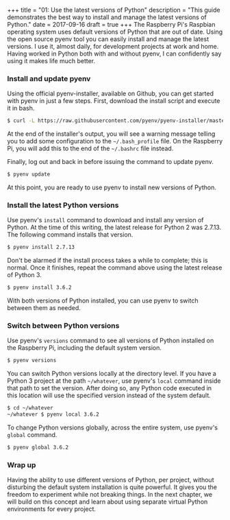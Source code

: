 +++
title = "01: Use the latest versions of Python"
description = "This guide demonstrates the best way to install and manage the latest versions of Python."
date = 2017-09-16
draft = true
+++
The Raspberry Pi's Raspbian operating system uses default versions of Python that are out of date. Using the open source pyenv tool you can easily install and manage the latest versions. I use it, almost daily, for development projects at work and home. Having worked in Python both with and without pyenv, I can confidently say using it makes life much better.


### Install and update pyenv
Using the official pyenv-installer, available on Github, you can get started with pyenv in just a few steps. First, download the install script and execute it in bash.

```bash
$ curl -L https://raw.githubusercontent.com/pyenv/pyenv-installer/master/bin/pyenv-installer | bash
```

At the end of the installer's output, you will see a warning message telling you to add some configuration to the `~/.bash_profile` file. On the Raspberry Pi, you will add this to the end of the `~/.bashrc` file instead.

Finally, log out and back in before issuing the command to update pyenv.

```bash
$ pyenv update
```

At this point, you are ready to use pyenv to install new versions of Python.


### Install the latest Python versions
Use pyenv's `install` command to download and install any version of Python. At the time of this writing, the latest release for Python 2 was 2.7.13. The following command installs that version.

```bash
$ pyenv install 2.7.13
```

Don't be alarmed if the install process takes a while to complete; this is normal. Once it finishes, repeat the command above using the latest release of Python 3.

```bash
$ pyenv install 3.6.2
```

With both versions of Python installed, you can use pyenv to switch between them as needed.


### Switch between Python versions
Use pyenv's `versions` command to see all versions of Python installed on the Raspberry Pi, including the default system version.

```bash
$ pyenv versions
```

You can switch Python versions locally at the directory level. If you have a Python 3 project at the path `~/whatever`, use pyenv's `local` command inside that path to set the version. After doing so, any Python code executed in this location will use the specified version instead of the system default.

```bash
$ cd ~/whatever
~/whatever $ pyenv local 3.6.2
```

To change Python versions globally, across the entire system, use pyenv's `global` command.

```bash
$ pyenv global 3.6.2
```

### Wrap up
Having the ability to use different versions of Python, per project, without disturbing the default system installation is quite powerful. It gives you the freedom to experiment while not breaking things. In the next chapter, we will build on this concept and learn about using separate virtual Python environments for every project.

